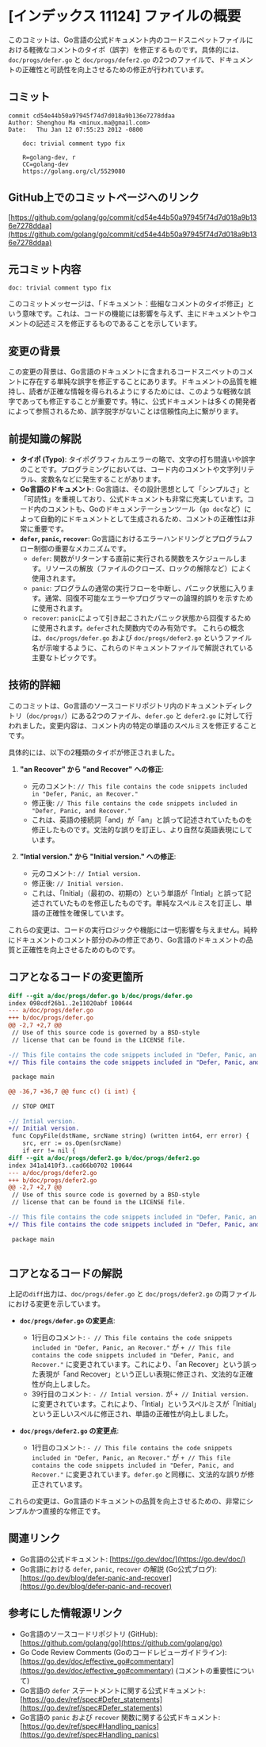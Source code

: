 # [インデックス 11124] ファイルの概要

このコミットは、Go言語の公式ドキュメント内のコードスニペットファイルにおける軽微なコメントのタイポ（誤字）を修正するものです。具体的には、`doc/progs/defer.go` と `doc/progs/defer2.go` の2つのファイルで、ドキュメントの正確性と可読性を向上させるための修正が行われています。

## コミット

```
commit cd54e44b50a97945f74d7d018a9b136e7278ddaa
Author: Shenghou Ma <minux.ma@gmail.com>
Date:   Thu Jan 12 07:55:23 2012 -0800

    doc: trivial comment typo fix
    
    R=golang-dev, r
    CC=golang-dev
    https://golang.org/cl/5529080
```

## GitHub上でのコミットページへのリンク

[https://github.com/golang/go/commit/cd54e44b50a97945f74d7d018a9b136e7278ddaa](https://github.com/golang/go/commit/cd54e44b50a97945f74d7d018a9b136e7278ddaa)

## 元コミット内容

`doc: trivial comment typo fix`

このコミットメッセージは、「ドキュメント：些細なコメントのタイポ修正」という意味です。これは、コードの機能には影響を与えず、主にドキュメントやコメントの記述ミスを修正するものであることを示しています。

## 変更の背景

この変更の背景は、Go言語のドキュメントに含まれるコードスニペットのコメントに存在する単純な誤字を修正することにあります。ドキュメントの品質を維持し、読者が正確な情報を得られるようにするためには、このような軽微な誤字であっても修正することが重要です。特に、公式ドキュメントは多くの開発者によって参照されるため、誤字脱字がないことは信頼性向上に繋がります。

## 前提知識の解説

*   **タイポ (Typo)**: タイポグラフィカルエラーの略で、文字の打ち間違いや誤字のことです。プログラミングにおいては、コード内のコメントや文字列リテラル、変数名などに発生することがあります。
*   **Go言語のドキュメント**: Go言語は、その設計思想として「シンプルさ」と「可読性」を重視しており、公式ドキュメントも非常に充実しています。コード内のコメントも、Goのドキュメンテーションツール（`go doc`など）によって自動的にドキュメントとして生成されるため、コメントの正確性は非常に重要です。
*   **`defer`, `panic`, `recover`**: Go言語におけるエラーハンドリングとプログラムフロー制御の重要なメカニズムです。
    *   `defer`: 関数がリターンする直前に実行される関数をスケジュールします。リソースの解放（ファイルのクローズ、ロックの解除など）によく使用されます。
    *   `panic`: プログラムの通常の実行フローを中断し、パニック状態に入ります。通常、回復不可能なエラーやプログラマーの論理的誤りを示すために使用されます。
    *   `recover`: `panic`によって引き起こされたパニック状態から回復するために使用されます。`defer`された関数内でのみ有効です。
    これらの概念は、`doc/progs/defer.go` および `doc/progs/defer2.go` というファイル名が示唆するように、これらのドキュメントファイルで解説されている主要なトピックです。

## 技術的詳細

このコミットは、Go言語のソースコードリポジトリ内のドキュメントディレクトリ（`doc/progs/`）にある2つのファイル、`defer.go` と `defer2.go` に対して行われました。変更内容は、コメント内の特定の単語のスペルミスを修正することです。

具体的には、以下の2種類のタイポが修正されました。

1.  **"an Recover" から "and Recover" への修正**:
    *   元のコメント: `// This file contains the code snippets included in "Defer, Panic, an Recover."`
    *   修正後: `// This file contains the code snippets included in "Defer, Panic, and Recover."`
    *   これは、英語の接続詞「and」が「an」と誤って記述されていたものを修正したものです。文法的な誤りを訂正し、より自然な英語表現にしています。

2.  **"Intial version." から "Initial version." への修正**:
    *   元のコメント: `// Intial version.`
    *   修正後: `// Initial version.`
    *   これは、「Initial」（最初の、初期の）という単語が「Intial」と誤って記述されていたものを修正したものです。単純なスペルミスを訂正し、単語の正確性を確保しています。

これらの変更は、コードの実行ロジックや機能には一切影響を与えません。純粋にドキュメントのコメント部分のみの修正であり、Go言語のドキュメントの品質と正確性を向上させるためのものです。

## コアとなるコードの変更箇所

```diff
diff --git a/doc/progs/defer.go b/doc/progs/defer.go
index 098cdf26b1..2e11020abf 100644
--- a/doc/progs/defer.go
+++ b/doc/progs/defer.go
@@ -2,7 +2,7 @@
 // Use of this source code is governed by a BSD-style
 // license that can be found in the LICENSE file.
 
-// This file contains the code snippets included in "Defer, Panic, an Recover."
+// This file contains the code snippets included in "Defer, Panic, and Recover."
 
 package main
 
@@ -36,7 +36,7 @@ func c() (i int) {
 
 // STOP OMIT
 
-// Intial version.
+// Initial version.
 func CopyFile(dstName, srcName string) (written int64, err error) {
 	src, err := os.Open(srcName)
 	if err != nil {
diff --git a/doc/progs/defer2.go b/doc/progs/defer2.go
index 341a1410f3..cad66b0702 100644
--- a/doc/progs/defer2.go
+++ b/doc/progs/defer2.go
@@ -2,7 +2,7 @@
 // Use of this source code is governed by a BSD-style
 // license that can be found in the LICENSE file.
 
-// This file contains the code snippets included in "Defer, Panic, an Recover."
+// This file contains the code snippets included in "Defer, Panic, and Recover."
 
 package main
 
```

## コアとなるコードの解説

上記の`diff`出力は、`doc/progs/defer.go` と `doc/progs/defer2.go` の両ファイルにおける変更を示しています。

*   **`doc/progs/defer.go` の変更点**:
    *   1行目のコメント: `- // This file contains the code snippets included in "Defer, Panic, an Recover."` が `+ // This file contains the code snippets included in "Defer, Panic, and Recover."` に変更されています。これにより、「an Recover」という誤った表現が「and Recover」という正しい表現に修正され、文法的な正確性が向上しました。
    *   39行目のコメント: `- // Intial version.` が `+ // Initial version.` に変更されています。これにより、「Intial」というスペルミスが「Initial」という正しいスペルに修正され、単語の正確性が向上しました。

*   **`doc/progs/defer2.go` の変更点**:
    *   1行目のコメント: `- // This file contains the code snippets included in "Defer, Panic, an Recover."` が `+ // This file contains the code snippets included in "Defer, Panic, and Recover."` に変更されています。`defer.go` と同様に、文法的な誤りが修正されています。

これらの変更は、Go言語のドキュメントの品質を向上させるための、非常にシンプルかつ直接的な修正です。

## 関連リンク

*   Go言語の公式ドキュメント: [https://go.dev/doc/](https://go.dev/doc/)
*   Go言語における `defer`, `panic`, `recover` の解説 (Go公式ブログ): [https://go.dev/blog/defer-panic-and-recover](https://go.dev/blog/defer-panic-and-recover)

## 参考にした情報源リンク

*   Go言語のソースコードリポジトリ (GitHub): [https://github.com/golang/go](https://github.com/golang/go)
*   Go Code Review Comments (Goのコードレビューガイドライン): [https://go.dev/doc/effective_go#commentary](https://go.dev/doc/effective_go#commentary) (コメントの重要性について)
*   Go言語の `defer` ステートメントに関する公式ドキュメント: [https://go.dev/ref/spec#Defer_statements](https://go.dev/ref/spec#Defer_statements)
*   Go言語の `panic` および `recover` 関数に関する公式ドキュメント: [https://go.dev/ref/spec#Handling_panics](https://go.dev/ref/spec#Handling_panics)

